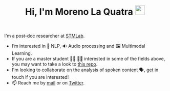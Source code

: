 <h1 align="center">
Hi, I'm Moreno La Quatra
  <img src="https://media.giphy.com/media/hvRJCLFzcasrR4ia7z/giphy.gif" width="30"></h1>
<br/>

I'm a post-doc researcher at [STMLab](https://github.com/K-STMLab).

- I’m interested in 📝 NLP, 🔉 Audio processing and 🖼️ Multimodal Learning.
- If you are a master student 👨‍🎓 👩‍🎓 interested in some of the fields above, you may want to take a look to [this repo](https://github.com/MorenoLaQuatra/master-thesis-proposals).
- I'm looking to collaborate on the analysis of spoken content 🗣️, get in touch if you are interested!
- 📫 Reach me by [mail](moreno.laquatra@polito.it) or on [Twitter](https://twitter.com/morenolaquatra).

<!---
MorenoLaQuatra/MorenoLaQuatra is a ✨ special ✨ repository because its `README.md` (this file) appears on your GitHub profile.
You can click the Preview link to take a look at your changes.
--->
